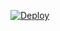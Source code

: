 
[![Deploy](https://www.herokucdn.com/deploy/button.svg)](https://heroku.com/deploy?template=https://github.com/alien-alfa/Alien-Alfa-v1)
